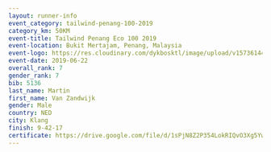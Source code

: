 ```yaml
--- 
layout: runner-info 
event_category: tailwind-penang-100-2019 
category_km: 50KM 
event-title: Tailwind Penang Eco 100 2019 
event-location: Bukit Mertajam, Penang, Malaysia 
event-logo: https://res.cloudinary.com/dykbosktl/image/upload/v1573614442/Logo/Logo_gqlzi3.jpg 
event-date: 2019-06-22 
overall_rank: 7
gender_rank: 7
bib: 5136
last_name: Martin
first_name: Van Zandwijk
gender: Male
country: NED
city: Klang
finish: 9-42-17
certificate: https://drive.google.com/file/d/1sPjN8Z2P354LokRIQvO3Xg5YwXnHIfa/view?usp=sharing
--- 
```

